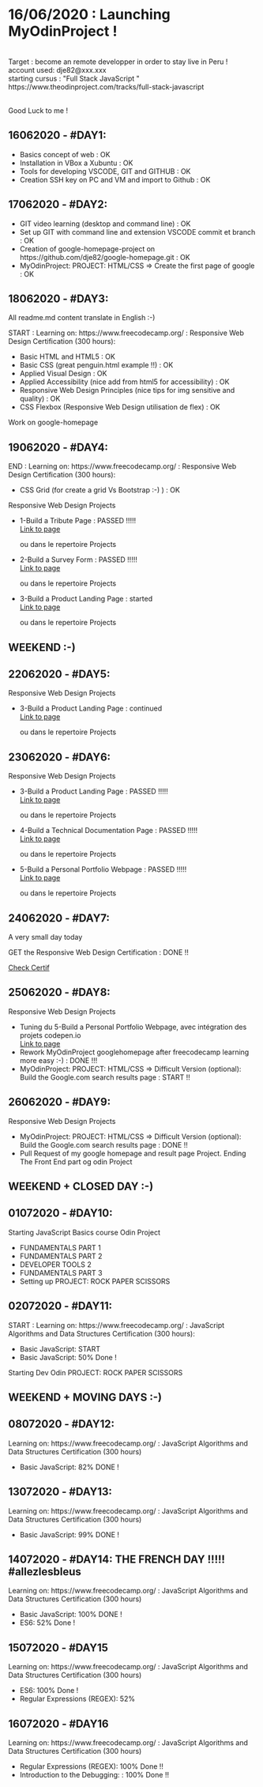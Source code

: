 <h1>16/06/2020 :    Launching MyOdinProject ! </h1><br>
                Target : become an remote developper in order to stay live in Peru ! <br>
account used: dje82@xxx.xxx <br>
starting cursus : "Full Stack JavaScript " <br>
https://www.theodinproject.com/tracks/full-stack-javascript <br><br>

Good Luck  to me !<br>

<h2>16062020 - #DAY1:</h2>
    <ul>
        <li>Basics concept of web : OK</li>
        <li>Installation in VBox a Xubuntu : OK</li>
        <li>Tools for developing  VSCODE,  GIT and GITHUB : OK</li>
        <li>Creation SSH key on  PC and VM and import to Github : OK</li>
    </ul>

<h2>17062020 - #DAY2:</h2>
    <ul>
        <li>GIT video learning (desktop and command line) : OK</li>
        <li>Set up GIT with command line and extension VSCODE commit et branch : OK</li>
        <li>Creation of google-homepage-project on https://github.com/dje82/google-homepage.git : OK</li>
        <li>MyOdinProject: PROJECT: HTML/CSS => Create the first page of google : OK</li>
    </ul>

<h2>18062020 - #DAY3:</h2>
    <p>All readme.md content translate in English :-)</p>
    <p>START : Learning on: https://www.freecodecamp.org/ : Responsive Web Design Certification (300 hours):</p>
        <ul>
            <li>Basic HTML and HTML5 : OK</li>
            <li>Basic CSS (great penguin.html example !!) : OK</li>
            <li>Applied Visual Design : OK</li>
            <li>Applied Accessibility (nice add from html5 for accessibility) : OK</li>
            <li>Responsive Web Design Principles (nice tips for img sensitive and quality) : OK</li>
            <li>CSS Flexbox (Responsive Web Design utilisation de flex) : OK</li>
        </ul>
    <p>Work on google-homepage</p>

<h2>19062020 - #DAY4:</h2>
    <p>END : Learning on: https://www.freecodecamp.org/ : Responsive Web Design Certification (300 hours):</p>
        <ul>
            <li>CSS Grid (for create a grid Vs Bootstrap :-) ) : OK </li>
        </ul>
    <p>Responsive Web Design Projects</p>
        <ul>
            <li>1-Build a Tribute Page : PASSED !!!!!</li>
            <a href="https://codepen.io/dje82/pen/qBbRQYM" target="_blank">Link to page</a>
            <p>ou dans le repertoire Projects</p>
            <li>2-Build a Survey Form : PASSED !!!!!</li>
            <a href="https://codepen.io/dje82/pen/JjGEwbq" target="_blank">Link to page</a>
            <p>ou dans le repertoire Projects</p>
            <li>3-Build a Product Landing Page : started</li>
            <a href="https://codepen.io/dje82/pen/bGEgzdK" target="_blank">Link to page</a>
            <p>ou dans le repertoire Projects</p>
        </ul>

<h2>WEEKEND :-) </h2>

<h2>22062020 - #DAY5:</h2>
    <p>Responsive Web Design Projects</p>
        <ul>
            <li>3-Build a Product Landing Page : continued </li>
            <a href="https://codepen.io/dje82/pen/bGEgzdK" target="_blank">Link to page</a>
            <p>ou dans le repertoire Projects</p>
        </ul>
    

<h2>23062020 - #DAY6:</h2>
    <p>Responsive Web Design Projects</p>
        <ul>
            <li>3-Build a Product Landing Page : PASSED !!!!! </li>
            <a href="https://codepen.io/dje82/pen/bGEgzdK" target="_blank">Link to page</a>
            <p>ou dans le repertoire Projects</p>
            <li>4-Build a Technical Documentation Page :  PASSED !!!!!  </li>
            <a href="https://codepen.io/dje82/pen/ZEQKMYK" target="_blank">Link to page</a>
            <p>ou dans le repertoire Projects</p>
            <li>5-Build a Personal Portfolio Webpage : PASSED !!!!!</li>
            <a href="https://codepen.io/dje82/pen/rNxmQzL" target="_blank">Link to page</a>
            <p>ou dans le repertoire Projects</p>
        </ul>


<h2>24062020 - #DAY7:</h2>
    <p>A very small day today</p>
    <p>GET the Responsive Web Design Certification : DONE !!</p>
    <a href="https://www.freecodecamp.org/certification/dje/responsive-web-design" target="_blank">Check Certif</a>


<h2>25062020 - #DAY8:</h2>
    <p>Responsive Web Design Projects</p>
    <ul>
        <li> Tuning du 5-Build a Personal Portfolio Webpage, avec intégration des projets codepen.io</li>
        <a href="https://codepen.io/dje82/pen/rNxmQzL" target="_blank">Link to page</a>
        <li>Rework MyOdinProject googlehomepage after freecodecamp learning more easy :-) : DONE !!!</li>
        <li>MyOdinProject: PROJECT: HTML/CSS => Difficult Version (optional): Build the Google.com search results page : START !!</li>
    </ul>
    
<h2>26062020 - #DAY9:</h2>
    <p>Responsive Web Design Projects</p>
    <ul>
        <li>MyOdinProject: PROJECT: HTML/CSS => Difficult Version (optional): Build the Google.com search results page : DONE !!</li>
        <li>Pull Request of my google homepage and result page Project. Ending The Front End part og odin Project</li>
    </ul>

<h2>WEEKEND + CLOSED DAY :-) </h2>

<h2>01072020 - #DAY10:</h2>
    <p>Starting JavaScript Basics course Odin Project</p>
    <ul>
        <li>FUNDAMENTALS PART 1</li>
        <li>FUNDAMENTALS PART 2</li>
        <li>DEVELOPER TOOLS 2</li>
        <li>FUNDAMENTALS PART 3</li>
        <li>Setting up PROJECT: ROCK PAPER SCISSORS</li>
    </ul>

<h2>02072020 - #DAY11:</h2>
    <p>START : Learning on: https://www.freecodecamp.org/ : JavaScript Algorithms and Data Structures Certification (300 hours):</p>
    <ul>
        <li>Basic JavaScript: START</li>
        <li>Basic JavaScript: 50% Done !</li>
    </ul>
    <p>Starting Dev Odin PROJECT: ROCK PAPER SCISSORS</p>

<h2>WEEKEND + MOVING DAYS :-) </h2>

<h2>08072020 - #DAY12:</h2>
    <p>Learning on: https://www.freecodecamp.org/ : JavaScript Algorithms and Data Structures Certification (300 hours)</p>
    <ul>
        <li>Basic JavaScript: 82% DONE !</li>
    </ul>

<h2>13072020 - #DAY13:</h2>
    <p>Learning on: https://www.freecodecamp.org/ : JavaScript Algorithms and Data Structures Certification (300 hours)</p>
    <ul>
        <li>Basic JavaScript: 99% DONE !</li>
    </ul>

<h2>14072020 - #DAY14: THE FRENCH DAY !!!!! #allezlesbleus</h2>
    <p>Learning on: https://www.freecodecamp.org/ : JavaScript Algorithms and Data Structures Certification (300 hours)</p>
    <ul>
        <li>Basic JavaScript: 100% DONE !</li>
        <li>ES6: 52% Done !</li>
    </ul>

<h2>15072020 - #DAY15</h2>
    <p>Learning on: https://www.freecodecamp.org/ : JavaScript Algorithms and Data Structures Certification (300 hours)</p>
    <ul>
        <li>ES6: 100% Done !</li>
        <li>Regular Expressions (REGEX): 52%</li>
    </ul>

<h2>16072020 - #DAY16</h2>
    <p>Learning on: https://www.freecodecamp.org/ : JavaScript Algorithms and Data Structures Certification (300 hours)</p>
    <ul>
        <li>Regular Expressions (REGEX): 100% Done !!</li>
        <li>Introduction to the Debugging: : 100% Done !!</li>
    </ul>
